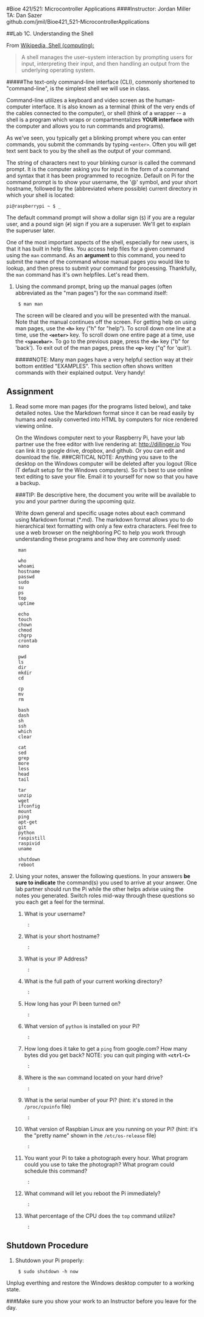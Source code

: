#Bioe 421/521: Microcontroller Applications
####Instructor: Jordan Miller<br>TA: Dan Sazer<br>github.com/jmil/Bioe421_521-MicrocontrollerApplications

##Lab 1C. Understanding the Shell



From [Wikipedia, Shell (computing):](https://en.wikipedia.org/wiki/Shell_(computing))
> A shell manages the user–system interaction by prompting users for input, interpreting their input, and then handling an output from the underlying operating system.

#####The text-only command-line interface (CLI), commonly shortened to "command-line", is the simplest shell we will use in class.

Command-line utilizes a keyboard and video screen as the human-computer interface. It is also known as a terminal (think of the very ends of the cables connected to the computer), or shell (think of a wrapper -- a shell is a program which wraps or compartmentalizes **YOUR interface** with the computer and allows you to run commands and programs).
	
As we've seen, you typically get a blinking prompt where you can enter commands, you submit the commands by typing `<enter>`. Often you will get text sent back to you by the shell as the output of your command.

The string of characters next to your blinking cursor is called the command prompt. It is the computer asking you for input in the form of a command and syntax that it has been programmed to recognize. Default on Pi for the command prompt is to show your username, the '@' symbol, and your short hostname, followed by the (abbreviated where possible) current directory in which your shell is located:

	pi@raspberrypi ~ $ _
		
The default command prompt will show a dollar sign (`$`) if you are a regular user, and a pound sign (`#`) sign if you are a superuser. We'll get to explain the superuser later.

One of the most important aspects of the shell, especially for new users, is that it has built in help files. You access help files for a given command using the `man` command. As an **argument** to this command, you need to submit the name of the command whose manual pages you would like to lookup, and then press **<enter>** to submit your command for processing. Thankfully, the `man` command has it's own helpfiles. Let's read them.

1. Using the command prompt, bring up the manual pages (often abbreviated as the "man pages") for the `man` command itself:

		$ man man

	The screen will be cleared and you will be presented with the manual. Note that the manual continues off the screen. For getting help on using man pages, use the **`<h>`** key ("h" for "help"). To scroll down one line at a time, use the **`<enter>`** key. To scroll down one entire page at a time, use the **`<spacebar>`**. To go to the previous page, press the **`<b>`** key ("b" for 'back'). To exit out of the man pages, press the **`<q>`** key ("q" for 'quit').
		
	#####NOTE: Many man pages have a very helpful section way at their bottom entitled "EXAMPLES". This section often shows written commands with their explained output. Very handy!	
	
## Assignment


1. Read some more man pages (for the programs listed below), and take detailed notes. Use the Markdown format since it can be read easily by humans and easily converted into HTML by computers for nice rendered viewing online.

	On the Windows computer next to your Raspberry Pi, have your lab partner use the free editor with live rendering at:
	http://dillinger.io
	You can link it to google drive, dropbox, and github. Or you can edit and download the file.
	###CRITICAL NOTE: Anything you save to the desktop on the Windows computer will be deleted after you logout (Rice IT default setup for the Windows computers). So it's best to use online text editing to save your file. Email it to yourself for now so that you have a backup.
	
	###TIP: Be descriptive here, the document you write will be available to you and your partner during the upcoming quiz.


	Write down general and specific usage notes about each command using Markdown format (*.md). The markdown format allows you to do hierarchical text formatting with only a few extra characters. Feel free to use a web browser on the neighboring PC to help you work through understanding these programs and how they are commonly used:

		man

		who
		whoami
		hostname
		passwd
		sudo
		su
		ps
		top
		uptime
		
		echo
		touch
		chown
		chmod
		chgrp
		crontab
		nano
		
		pwd
		ls
		dir
		mkdir
		cd
		
		cp
		mv
		rm

		bash
		dash
		sh
		ssh
		which
		clear
		
		cat
		sed
		grep
		more
		less
		head
		tail
		
		tar
		unzip
		wget
		ifconfig
		mount
		ping
		apt-get
		git
		python
		raspistill
		raspivid
		uname
		
		shutdown
		reboot
		
		
1. Using your notes, answer the following questions. In your answers **be sure to indicate** the command(s) you used to arrive at your answer. One lab partner should run the Pi while the other helps advise using the notes you generated. Switch roles mid-way through these questions so you each get a feel for the terminal.

	1. What is your username?
			
			:

	1. What is your short hostname?

			:


	1. What is your IP Address?			

			:


	1. What is the full path of your current working directory?

			:


	1. How long has your Pi been turned on?
	
			:


	1. What version of `python` is installed on your Pi?
	
			:


	1. How long does it take to get a `ping` from google.com? How many bytes did you get back? NOTE: you can quit pinging with **`<ctrl-C>`**
				
			:


	1. Where is the `man` command located on your hard drive?
			
			:


	1. What is the serial number of your Pi? (hint: it's stored in the `/proc/cpuinfo` file)
			
			:

	1. What version of Raspbian Linux are you running on your Pi? (hint: it's the "pretty name" shown in the `/etc/os-release` file)

			:

	1. You want your Pi to take a photograph every hour. What program could you use to take the photograph? What program could schedule this command?

			:


	1. What command will let you reboot the Pi immediately?

			:


	1. What percentage of the CPU does the `top` command utilize?

			:



## Shutdown Procedure

1. Shutdown your Pi properly:

		$ sudo shutdown -h now

 Unplug everthing and restore the Windows desktop computer to a working state.

###Make sure you show your work to an Instructor before you leave for the day.

